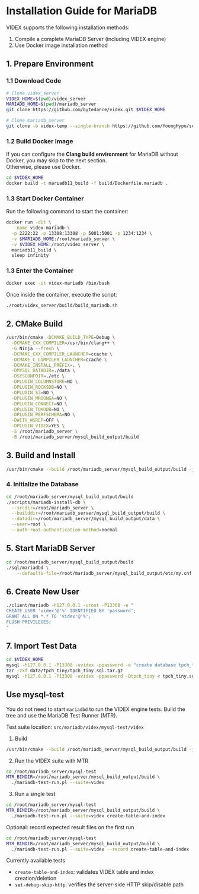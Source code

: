 # Installation Guide for MariaDB

VIDEX supports the following installation methods:

1. Compile a complete MariaDB Server (including VIDEX engine)
2. Use Docker image installation method

## 1. Prepare Environment

### 1.1 Download Code

```bash
# Clone videx_server
VIDEX_HOME=$(pwd)/videx_server
MARIADB_HOME=$(pwd)/mariadb_server
git clone https://github.com/bytedance/videx.git $VIDEX_HOME

# Clone mariadb_server
git clone -b videx-temp --single-branch https://github.com/YoungHypo/server.git $MARIADB_HOME
```

### 1.2 Build Docker Image
If you can configure the **Clang build environment** for MariaDB without Docker, you may skip to the next section.  
Otherwise, please use Docker.

```bash
cd $VIDEX_HOME
docker build -t mariadb11_build -f build/Dockerfile.mariadb .
```

### 1.3 Start Docker Container

Run the following command to start the container:

```bash
docker run -dit \
  --name videx-mariadb \
  -p 2222:22 -p 13308:13308 -p 5001:5001 -p 1234:1234 \
  -v $MARIADB_HOME:/root/mariadb_server \
  -v $VIDEX_HOME:/root/videx_server \
  mariadb11_build \
  sleep infinity
```

### 1.3 Enter the Container

```bash
docker exec -it videx-mariadb /bin/bash
```

Once inside the container, execute the script:

```bash
./root/videx_server/build/build_mariadb.sh
```

## 2. CMake Build

```bash
/usr/bin/cmake -DCMAKE_BUILD_TYPE=Debug \
  -DCMAKE_CXX_COMPILER=/usr/bin/clang++ \
  -G Ninja --fresh \
  -DCMAKE_CXX_COMPILER_LAUNCHER=ccache \
  -DCMAKE_C_COMPILER_LAUNCHER=ccache \
  -DCMAKE_INSTALL_PREFIX=. \
  -DMYSQL_DATADIR=./data \
  -DSYSCONFDIR=./etc \
  -DPLUGIN_COLUMNSTORE=NO \
  -DPLUGIN_ROCKSDB=NO \
  -DPLUGIN_S3=NO \
  -DPLUGIN_MROONGA=NO \
  -DPLUGIN_CONNECT=NO \
  -DPLUGIN_TOKUDB=NO \
  -DPLUGIN_PERFSCHEMA=NO \
  -DWITH_WSREP=OFF \
  -DPLUGIN_VIDEX=YES \
  -S /root/mariadb_server \
  -B /root/mariadb_server/mysql_build_output/build
```


## 3. Build and Install

```bash
/usr/bin/cmake --build /root/mariadb_server/mysql_build_output/build -j 10
```

### 4. Initialize the Database

```bash
cd /root/mariadb_server/mysql_build_output/build
./scripts/mariadb-install-db \
  --srcdir=/root/mariadb_server \
  --builddir=/root/mariadb_server/mysql_build_output/build \
  --datadir=/root/mariadb_server/mysql_build_output/data \
  --user=root \
  --auth-root-authentication-method=normal
```

## 5. Start MariaDB Server

```bash
cd /root/mariadb_server/mysql_build_output/build
./sql/mariadbd \
    --defaults-file=/root/mariadb_server/mysql_build_output/etc/my.cnf --user=root
```

## 6. Create New User

```bash
./client/mariadb -h127.0.0.1 -uroot -P13308 -e "
CREATE USER 'videx'@'%' IDENTIFIED BY 'password';
GRANT ALL ON *.* TO 'videx'@'%';
FLUSH PRIVILEGES;
"
```

## 7. Import Test Data
```bash
cd $VIDEX_HOME
mysql -h127.0.0.1 -P13308 -uvidex -ppassword -e "create database tpch_tiny;"
tar -zxf data/tpch_tiny/tpch_tiny.sql.tar.gz
mysql -h127.0.0.1 -P13308 -uvidex -ppassword -Dtpch_tiny < tpch_tiny.sql
```

## Use mysql-test

You do not need to start `mariadbd` to run the VIDEX engine tests. Build the tree and use the MariaDB Test Runner (MTR).

Test suite location: `src/mariadb/videx/mysql-test/videx`

1) Build
```bash
/usr/bin/cmake --build /root/mariadb_server/mysql_build_output/build -j 10
```

2) Run the VIDEX suite with MTR
```bash
cd /root/mariadb_server/mysql-test
MTR_BINDIR=/root/mariadb_server/mysql_build_output/build \
  ./mariadb-test-run.pl --suite=videx
```

3) Run a single test
```bash
cd /root/mariadb_server/mysql-test
MTR_BINDIR=/root/mariadb_server/mysql_build_output/build \
  ./mariadb-test-run.pl --suite=videx create-table-and-index
```

Optional: record expected result files on the first run
```bash
cd /root/mariadb_server/mysql-test
MTR_BINDIR=/root/mariadb_server/mysql_build_output/build \
  ./mariadb-test-run.pl --suite=videx --record create-table-and-index
```

Currently available tests
- `create-table-and-index`: validates VIDEX table and index creation/deletion
- `set-debug-skip-http`: verifies the server-side HTTP skip/disable path
